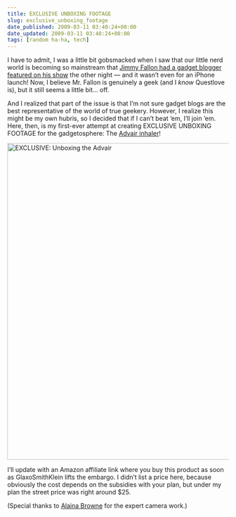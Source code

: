 ```yaml
---
title: EXCLUSIVE UNBOXING FOOTAGE
slug: exclusive_unboxing_footage
date_published: 2009-03-11 03:40:24+00:00
date_updated: 2009-03-11 03:40:24+00:00
tags: [random ha-ha, tech]
---
```

I have to admit, I was a little bit gobsmacked when I saw that our little nerd world is becoming so mainstream that [Jimmy Fallon had a gadget blogger featured on his show](https://web.archive.org/web/20090522013432/http://www.latenightwithjimmyfallon.com/blogs/2009/03/get-a-look-at-the-palm-pre/) the other night — and it wasn’t even for an iPhone launch! Now, I believe Mr. Fallon is genuinely a geek (and I *know* Questlove is), but it still seems a little bit… off.

And I realized that part of the issue is that I’m not sure gadget blogs are the best representative of the world of true geekery. However, I realize this might be my own hubris, so I decided that if I can’t beat ’em, I’ll join ’em. Here, then, is my first-ever attempt at creating EXCLUSIVE UNBOXING FOOTAGE for the gadgetosphere: The [Advair inhaler](http://www.advair.com/)!

<a data-flickr-embed="true" href="https://www.flickr.com/photos/anildash/3346077976/in/datetaken-public/" title="EXCLUSIVE: Unboxing the Advair"><img src="https://live.staticflickr.com/3312/3346077976_f3a5a32a05_o.jpg" width="1280" height="720" alt="EXCLUSIVE: Unboxing the Advair"></a><script async src="//embedr.flickr.com/assets/client-code.js" charset="utf-8"></script>

I’ll update with an Amazon affiliate link where you buy this product as soon as GlaxoSmithKlein lifts the embargo. I didn’t list a price here, because obviously the cost depends on the subsidies with your plan, but under my plan the street price was right around $25.

(Special thanks to [Alaina Browne](http://www.alaina.org/) for the expert camera work.)

